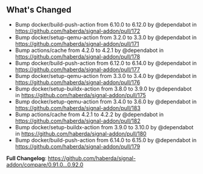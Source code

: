 ## What's Changed
* Bump docker/build-push-action from 6.10.0 to 6.12.0 by @dependabot in https://github.com/haberda/signal-addon/pull/172
* Bump docker/setup-qemu-action from 3.2.0 to 3.3.0 by @dependabot in https://github.com/haberda/signal-addon/pull/171
* Bump actions/cache from 4.2.0 to 4.2.1 by @dependabot in https://github.com/haberda/signal-addon/pull/178
* Bump docker/build-push-action from 6.12.0 to 6.14.0 by @dependabot in https://github.com/haberda/signal-addon/pull/177
* Bump docker/setup-qemu-action from 3.3.0 to 3.4.0 by @dependabot in https://github.com/haberda/signal-addon/pull/176
* Bump docker/setup-buildx-action from 3.8.0 to 3.9.0 by @dependabot in https://github.com/haberda/signal-addon/pull/175
* Bump docker/setup-qemu-action from 3.4.0 to 3.6.0 by @dependabot in https://github.com/haberda/signal-addon/pull/183
* Bump actions/cache from 4.2.1 to 4.2.2 by @dependabot in https://github.com/haberda/signal-addon/pull/182
* Bump docker/setup-buildx-action from 3.9.0 to 3.10.0 by @dependabot in https://github.com/haberda/signal-addon/pull/180
* Bump docker/build-push-action from 6.14.0 to 6.15.0 by @dependabot in https://github.com/haberda/signal-addon/pull/179


**Full Changelog**: https://github.com/haberda/signal-addon/compare/0.91.0...0.92.0